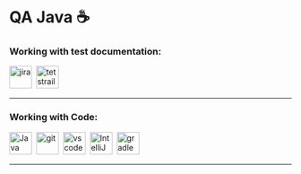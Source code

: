 # QA Java ☕

### Working with test documentation:

<div>
  <img src="https://cdn.jsdelivr.net/gh/devicons/devicon/icons/jira/jira-original.svg" title="jira" alt="jira" width="40" height="40"/>&nbsp
  <img src="https://codahosted.io/packs/21236/unversioned/assets/LOGO/ba1091c59bab89cd2fd0f289622731fe16113d7b00905abe64759c313a4b73b76c1b0426076ed76cb74752234c734131df46992d5b8b48fc13e264240e4f7119f736cfeb64df36ded54b5cbf6198b9cadedf18dd0cac5c7dbcd16e6336c29363cd1292ba" title="testrail" alt="tetstrail" width="40" height="40"/>&nbsp
</div>

---
### Working with Code:

<div>
  <img src="https://github.com/IvanaLavansk/IvanaLavansk/assets/125771186/efc295c2-1766-4193-bc4a-4ef04d932620" title="Java" alt="Java" width="40" height="40"/>&nbsp
  <img src="https://upload.wikimedia.org/wikipedia/commons/c/c2/GitHub_Invertocat_Logo.svg" title="git" alt="git" width="40" height="40"/>&nbsp
  <img src="https://cdn.jsdelivr.net/gh/devicons/devicon/icons/vscode/vscode-original.svg" title="vscode" alt="vscode" width="40" height="40"/>&nbsp
  <img src="https://www.svgrepo.com/show/353906/intellij-idea.svg" title="IntelliJ IDEA" alt="IntelliJ IDEA" width="40" height="40"/>&nbsp
  <img src="https://www.svgrepo.com/show/353831/gradle.svg" title="gradle" alt="gradle" width="40" height="40"/>&nbsp
</div>

---
